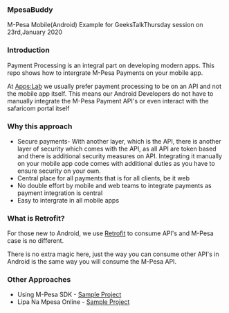 ### MpesaBuddy
M-Pesa Mobile(Android) Example for GeeksTalkThursday session on 23rd,January 2020

### Introduction
Payment Processing is an integral part on developing modern apps. This repo shows how to intergrate M-Pesa Payments on your mobile app. 

At [Apps:Lab](https://appslab.co.ke/) we usually prefer payment processing to be on an API and not the mobile app itself. This means our Android Developers do not have to manually integrate the M-Pesa Payment API's or even interact with the safaricom portal itself

### Why this approach
- Secure payments- With another layer, which is the API, there is another layer of security which comes with the API, as all API are token based and there is additional security measures on API. Integrating it manually on your mobile app code comes with additional duties as you have to ensure security on your own.
- Central place for all payments that is for all clients, be it web 
- No double effort by mobile and web teams to integrate payments as payment integration is central
- Easy to intergrate in all mobile apps

### What is Retrofit?
For those new to Android, we use [Retrofit](https://square.github.io/retrofit/) to consume API's and M-Pesa case is no different. 

There is no extra magic here, just the way you can consume other API's in Android is the same way you will consume the M-Pesa API.

### Other Approaches
- Using M-Pesa SDK - [Sample Project](https://github.com/jumaallan/AndroidMPesaAPI)
- Lipa Na Mpesa Online - [Sample Project](https://github.com/safaricom/LNMOnlineAndroidSample)
